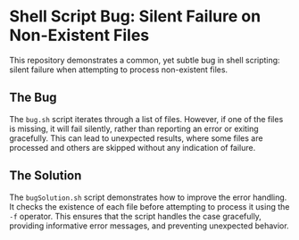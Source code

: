 # Shell Script Bug: Silent Failure on Non-Existent Files

This repository demonstrates a common, yet subtle bug in shell scripting: silent failure when attempting to process non-existent files.

## The Bug

The `bug.sh` script iterates through a list of files.  However, if one of the files is missing, it will fail silently, rather than reporting an error or exiting gracefully. This can lead to unexpected results, where some files are processed and others are skipped without any indication of failure.

## The Solution

The `bugSolution.sh` script demonstrates how to improve the error handling. It checks the existence of each file before attempting to process it using the `-f` operator.  This ensures that the script handles the case gracefully, providing informative error messages, and preventing unexpected behavior.